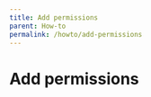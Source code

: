 ```yaml
---
title: Add permissions
parent: How-to
permalink: /howto/add-permissions
---
```


# Add permissions




